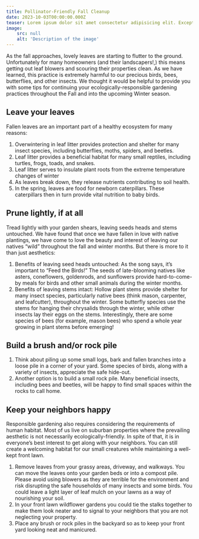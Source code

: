```yaml
---
title: Pollinator-Friendly Fall Cleanup
date: 2023-10-03T00:00:00.000Z
teaser: Lorem ipsum dolor sit amet consectetur adipisicing elit. Excepturi, fugit.
image:
    src: null
    alt: 'Description of the image'
---
```


As the fall approaches, lovely leaves are starting to flutter to the ground. Unfortunately for many homeowners (and their landscapers!,) this means getting out leaf blowers and scouring their properties clean. As we have learned, this practice is extremely harmful to our precious birds, bees, butterflies, and other insects. We thought it would be helpful to provide you with some tips for continuing your ecologically-responsible gardening practices throughout the Fall and into the upcoming Winter season.

## Leave your leaves

Fallen leaves are an important part of a healthy ecosystem for many reasons:

1. Overwintering in leaf litter provides protection and shelter for many insect species, including butterflies, moths, spiders, and beetles.
2. Leaf litter provides a beneficial habitat for many small reptiles, including turtles, frogs, toads, and snakes.
3. Leaf litter serves to insulate plant roots from the extreme temperature changes of winter
4. As leaves break down, they release nutrients contributing to soil health.
5. In the spring, leaves are food for newborn caterpillars. These caterpillars then in turn provide vital nutrition to baby birds.

## Prune lightly, if at all

Tread lightly with your garden shears, leaving seeds heads and stems untouched. We have found that once we have fallen in love with native plantings, we have come to love the beauty and interest of leaving our natives “wild” throughout the fall and winter months. But there is more to it than just aesthetics:

1. Benefits of leaving seed heads untouched: As the song says, it’s important to “Feed the Birds!” The seeds of late-blooming natives like asters, coneflowers, goldenrods, and sunflowers provide hard-to-come-by meals for birds and other small animals during the winter months.
2. Benefits of leaving stems intact: Hollow plant stems provide shelter for many insect species, particularly native bees (think mason, carpenter, and leafcutter), throughout the winter. Some butterfly species use the stems for hanging their chrysalids through the winter, while other insects lay their eggs on the stems. Interestingly, there are some species of bees (for example, mason bees) who spend a whole year growing in plant stems before emerging!

## Build a brush and/or rock pile

1. Think about piling up some small logs, bark and fallen branches into a loose pile in a corner of your yard. Some species of birds, along with a variety of insects, appreciate the safe hide-out.
2. Another option is to build a small rock pile. Many beneficial insects, including bees and beetles, will be happy to find small spaces within the rocks to call home.

## Keep your neighbors happy

Responsible gardening also requires considering the requirements of human habitat. Most of us live on suburban properties where the prevailing aesthetic is not necessarily ecologically-friendly. In spite of that, it is in everyone’s best interest to get along with your neighbors. You can still create a welcoming habitat for our small creatures while maintaining a well-kept front lawn.

1. Remove leaves from your grassy areas, driveway, and walkways. You can move the leaves onto your garden beds or into a compost pile. Please avoid using blowers as they are terrible for the environment and risk disrupting the safe households of many insects and some birds. You could leave a light layer of leaf mulch on your lawns as a way of nourishing your soil.
2. In your front lawn wildflower gardens you could tie the stalks together to make them look neater and to signal to your neighbors that you are not neglecting your property.
3. Place any brush or rock piles in the backyard so as to keep your front yard looking neat and manicured.
